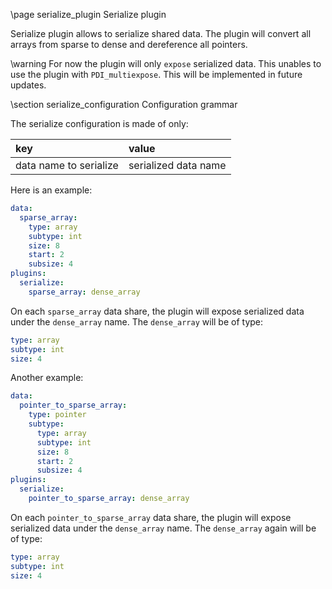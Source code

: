 \page serialize_plugin Serialize plugin

Serialize plugin allows to serialize shared data. The plugin will convert all
arrays from sparse to dense and dereference all pointers.

\warning For now the plugin will only `expose` serialized data. This unables to use the plugin
with `PDI_multiexpose`. This will be implemented in future updates.

\section serialize_configuration Configuration grammar

The serialize configuration is made of only:

|key                    |value                |
|:----------------------|:--------------------|
|data name to serialize |serialized data name |

Here is an example:

```yaml
data:
  sparse_array:
    type: array
    subtype: int
    size: 8
    start: 2
    subsize: 4
plugins:
  serialize:
    sparse_array: dense_array
```
On each `sparse_array` data share, the plugin will expose serialized data under the `dense_array` name.
The `dense_array` will be of type:
```yaml
type: array
subtype: int
size: 4
```

Another example:
```yaml
data:
  pointer_to_sparse_array:
    type: pointer
    subtype:
      type: array
      subtype: int
      size: 8
      start: 2
      subsize: 4
plugins:
  serialize:
    pointer_to_sparse_array: dense_array
```
On each `pointer_to_sparse_array` data share, the plugin will expose serialized data under the `dense_array` name.
The `dense_array` again will be of type:
```yaml
type: array
subtype: int
size: 4
```
